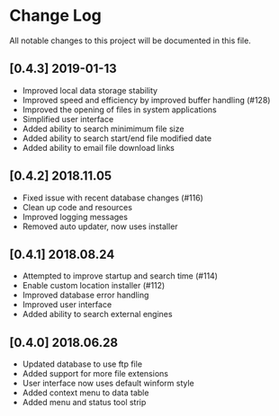 # Change Log
All notable changes to this project will be documented in this file.

## [0.4.3] 2019-01-13
* Improved local data storage stability 
* Improved speed and efficiency by improved buffer handling (#128)
* Improved the opening of files in system applications
* Simplified user interface
* Added ability to search minimimum file size
* Added ability to search start/end file modified date
* Added ability to email file download links


## [0.4.2] 2018.11.05
* Fixed issue with recent database changes (#116)
* Clean up code and resources
* Improved logging messages
* Removed auto updater, now uses installer

## [0.4.1] 2018.08.24
* Attempted to improve startup and search time (#114)
* Enable custom location installer (#112)
* Improved database error handling
* Improved user interface
* Added ability to search external engines

## [0.4.0] 2018.06.28
* Updated database to use ftp file
* Added support for more file extensions
* User interface now uses default winform style
* Added context menu to data table
* Added menu and status tool strip